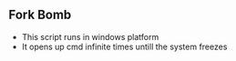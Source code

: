 ## Fork Bomb 
- This script runs in windows platform 
- It opens up cmd infinite times untill the system freezes
